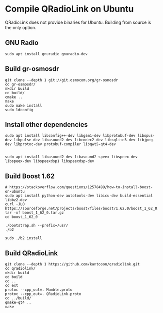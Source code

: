 # Compile QRadioLink on Ubuntu

QRadioLink does not provide binaries for Ubuntu. Building from source is the only option.

## GNU Radio

```
sudo apt install gnuradio gnuradio-dev
```

## Build gr-osmosdr

```
git clone --depth 1 git://git.osmocom.org/gr-osmosdr
cd gr-osmosdr/
mkdir build
cd build/
cmake ..
make
sudo make install
sudo ldconfig
```

## Install other dependencies

```
sudo apt install libconfig++-dev libgsm1-dev libprotobuf-dev libopus-dev libpulse-dev libasound2-dev libcodec2-dev libsqlite3-dev libjpeg-dev libprotoc-dev protobuf-compiler libqwt5-qt4-dev


sudo apt install libasound2-dev libasound2 speex libspeex-dev libspeex-dev libspeexdsp1 libspeexdsp-dev

```


## Build Boost 1.62

```
# https://stackoverflow.com/questions/12578499/how-to-install-boost-on-ubuntu
sudo apt install python-dev autotools-dev libicu-dev build-essential libbz2-dev
curl -JLO https://sourceforge.net/projects/boost/files/boost/1.62.0/boost_1_62_0.tar.gz
tar -xf boost_1_62_0.tar.gz
cd boost_1_62_0

./bootstrap.sh --prefix=/usr/
./b2

sudo ./b2 install 
```

## Build QRadioLink

```
git clone --depth 1 https://github.com/kantooon/qradiolink.git
cd qradiolink/
mkdir build
cd build
cd ..
cd ext
protoc --cpp_out=. Mumble.proto
protoc --cpp_out=. QRadioLink.proto
cd ../build/
qmake-qt4 ..
make

```
